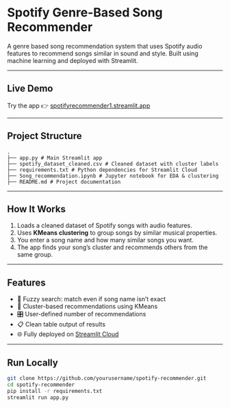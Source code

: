 # Spotify Genre-Based Song Recommender

A genre based song recommendation system that uses Spotify audio features to recommend songs similar in sound and style. Built using machine learning and deployed with Streamlit.

---

## Live Demo

Try the app 👉 [spotifyrecommender1.streamlit.app](https://spotifyrecommender1.streamlit.app)

---

## Project Structure

```text
.
├── app.py # Main Streamlit app
├── spotify_dataset_cleaned.csv # Cleaned dataset with cluster labels
├── requirements.txt # Python dependencies for Streamlit Cloud
├── Song_recommendation.ipynb # Jupyter notebook for EDA & clustering
├── README.md # Project documentation

```
---

## How It Works

1. Loads a cleaned dataset of Spotify songs with audio features.
2. Uses **KMeans clustering** to group songs by similar musical properties.
3. You enter a song name and how many similar songs you want.
4. The app finds your song’s cluster and recommends others from the same group.

---

## Features

- 🔎 Fuzzy search: match even if song name isn’t exact
- 🎯 Cluster-based recommendations using KMeans
- 🎛️ User-defined number of recommendations
- 📋 Clean table output of results
- 🌐 Fully deployed on [Streamlit Cloud](https://streamlit.io/cloud)

---

## Run Locally

```bash
git clone https://github.com/yourusername/spotify-recommender.git
cd spotify-recommender
pip install -r requirements.txt
streamlit run app.py
